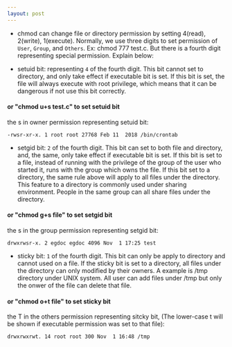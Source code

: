```yaml
---
layout: post
---
```


- chmod can change file or directory permission by setting 4(read), 2(write), 1(execute). Normally, we use three digits to set permission of `User`, `Group`, and `Others`. Ex: chmod 777 test.c. But there is a fourth digit representing special permission. Explain below:

- setuid bit: representing `4` of the fourth digit. This bit cannot set to directory, and only take effect if executable bit is set. If this bit is set, the file will always execute with root privilege, which means that it can be dangerous if not use this bit correctly.

#### or "chmod u+s test.c" to set setuid bit

the s in owner permission representing setuid bit:

`-rwsr-xr-x. 1 root root 27768 Feb 11  2018 /bin/crontab`


- setgid bit: `2` of the fourth digit. This bit can set to both file and directory, and, the same, only take effect if executable bit is set. If this bit is set to a file, instead of running with the privilege of the group of the user who started it, runs with the group which owns the file.
If this bit set to a directory, the same rule above will apply to all files under the directory. This feature to a directory is commonly used under sharing environment. People in the same group can all share files under the directory.


#### or "chmod g+s file" to set setgid bit

the s in the group permission representing setgid bit:

`drwxrwsr-x. 2 egdoc egdoc 4096 Nov  1 17:25 test`

- sticky bit: `1` of the fourth digit. This bit can only be apply to directory and cannot used on a file. If the sticky bit is set to a directory, all files under the directory can only modified by their owners. A example is /tmp directory under UNIX system. All user can add files under /tmp but only the onwer of the file can delete that file.

#### or "chmod o+t file" to set sticky bit

the T in the others permission representing sitcky bit, (The lower-case t will be shown if executable permission was set to that file):

`drwxrwxrwt. 14 root root 300 Nov  1 16:48 /tmp`
